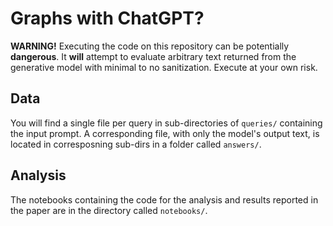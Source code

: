 # Graphs with ChatGPT?

**WARNING!** Executing the code on this repository can be potentially **dangerous**. It **will** attempt to evaluate arbitrary text returned from the generative model with minimal to no sanitization. Execute at your own risk.

## Data

You will find a single file per query in sub-directories of `queries/` containing the input prompt. A corresponding file, with only the model's output text, is located in corresposning sub-dirs in a folder called `answers/`.

## Analysis

The notebooks containing the code for the analysis and results reported in the paper are in the directory called `notebooks/`.
